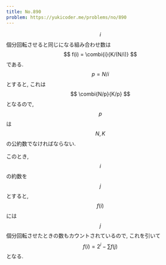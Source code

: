 ```yaml
---
title: No.890
problem: https://yukicoder.me/problems/no/890
---
```

$$ i $$ 個分回転させると同じになる組み合わせ数は $$ f(i) = \combi{i}{K/(N/i)} $$ である. $$ p = N/i $$ とすると, これは $$ \combi{N/p}{K/p} $$ となるので, $$ p $$ は $$ N, K $$ の公約数でなければならない.

このとき, $$ i $$ の約数を $$ j $$ とすると, $$ f(i) $$ には $$ j $$ 個分回転させたときの数もカウントされているので, これを引いて $$ f(i) = 2^i - \sum f(j) $$ となる.
